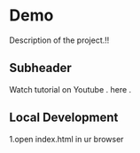 # Demo

Description of the project.!!


## Subheader 

Watch tutorial on Youtube .
here .

## Local Development

1.open index.html in ur browser  